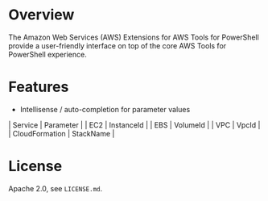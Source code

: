 # Overview

The Amazon Web Services (AWS) Extensions for AWS Tools for PowerShell provide a user-friendly interface on top of the core AWS Tools for PowerShell experience.

# Features

* Intellisense / auto-completion for parameter values

| Service           | Parameter         |
| EC2               | InstanceId        |
| EBS               | VolumeId          |
| VPC               | VpcId             |
| CloudFormation    | StackName         |

# License

Apache 2.0, see `LICENSE.md`.